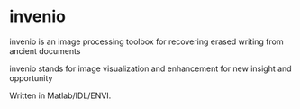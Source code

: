 # invenio

invenio is an image processing toolbox for recovering erased writing from ancient documents 

invenio stands for image visualization and enhancement for new insight and opportunity

Written in Matlab/IDL/ENVI.
